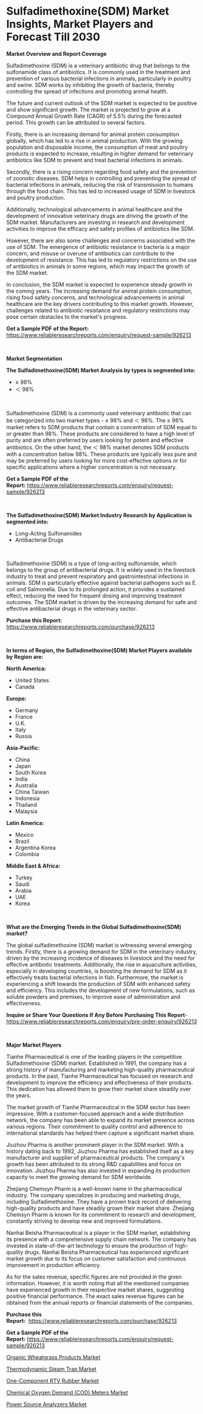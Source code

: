 <p><h1>Sulfadimethoxine(SDM) Market Insights, Market Players and Forecast Till 2030</h1></p><p><strong>Market Overview and Report Coverage</strong></p>
<p><p>Sulfadimethoxine (SDM) is a veterinary antibiotic drug that belongs to the sulfonamide class of antibiotics. It is commonly used in the treatment and prevention of various bacterial infections in animals, particularly in poultry and swine. SDM works by inhibiting the growth of bacteria, thereby controlling the spread of infections and promoting animal health.</p><p>The future and current outlook of the SDM market is expected to be positive and show significant growth. The market is projected to grow at a Compound Annual Growth Rate (CAGR) of 5.5% during the forecasted period. This growth can be attributed to several factors.</p><p>Firstly, there is an increasing demand for animal protein consumption globally, which has led to a rise in animal production. With the growing population and disposable income, the consumption of meat and poultry products is expected to increase, resulting in higher demand for veterinary antibiotics like SDM to prevent and treat bacterial infections in animals.</p><p>Secondly, there is a rising concern regarding food safety and the prevention of zoonotic diseases. SDM helps in controlling and preventing the spread of bacterial infections in animals, reducing the risk of transmission to humans through the food chain. This has led to increased usage of SDM in livestock and poultry production.</p><p>Additionally, technological advancements in animal healthcare and the development of innovative veterinary drugs are driving the growth of the SDM market. Manufacturers are investing in research and development activities to improve the efficacy and safety profiles of antibiotics like SDM.</p><p>However, there are also some challenges and concerns associated with the use of SDM. The emergence of antibiotic resistance in bacteria is a major concern, and misuse or overuse of antibiotics can contribute to the development of resistance. This has led to regulatory restrictions on the use of antibiotics in animals in some regions, which may impact the growth of the SDM market.</p><p>In conclusion, the SDM market is expected to experience steady growth in the coming years. The increasing demand for animal protein consumption, rising food safety concerns, and technological advancements in animal healthcare are the key drivers contributing to this market growth. However, challenges related to antibiotic resistance and regulatory restrictions may pose certain obstacles to the market's progress.</p></p>
<p><strong>Get a Sample PDF of the Report:</strong> <a href="https://www.reliableresearchreports.com/enquiry/request-sample/926213">https://www.reliableresearchreports.com/enquiry/request-sample/926213</a></p>
<p>&nbsp;</p>
<p><strong>Market Segmentation</strong></p>
<p><strong>The Sulfadimethoxine(SDM) Market Analysis by types is segmented into:</strong></p>
<p><ul><li>≥ 98%</li><li>＜ 98%</li></ul></p>
<p>&nbsp;</p>
<p><p>Sulfadimethoxine (SDM) is a commonly used veterinary antibiotic that can be categorized into two market types - ≥ 98% and ＜ 98%. The ≥ 98% market refers to SDM products that contain a concentration of SDM equal to or greater than 98%. These products are considered to have a high level of purity and are often preferred by users looking for potent and effective antibiotics. On the other hand, the ＜ 98% market denotes SDM products with a concentration below 98%. These products are typically less pure and may be preferred by users looking for more cost-effective options or for specific applications where a higher concentration is not necessary.</p></p>
<p><strong>Get a Sample PDF of the Report:</strong>&nbsp;<a href="https://www.reliableresearchreports.com/enquiry/request-sample/926213">https://www.reliableresearchreports.com/enquiry/request-sample/926213</a></p>
<p>&nbsp;</p>
<p><strong>The Sulfadimethoxine(SDM) Market Industry Research by Application is segmented into:</strong></p>
<p><ul><li>Long-Acting Sulfonamides</li><li>Antibacterial Drugs</li></ul></p>
<p>&nbsp;</p>
<p><p>Sulfadimethoxine (SDM) is a type of long-acting sulfonamide, which belongs to the group of antibacterial drugs. It is widely used in the livestock industry to treat and prevent respiratory and gastrointestinal infections in animals. SDM is particularly effective against bacterial pathogens such as E. coli and Salmonella. Due to its prolonged action, it provides a sustained effect, reducing the need for frequent dosing and improving treatment outcomes. The SDM market is driven by the increasing demand for safe and effective antibacterial drugs in the veterinary sector.</p></p>
<p><strong>Purchase this Report:</strong>&nbsp; <a href="https://www.reliableresearchreports.com/purchase/926213">https://www.reliableresearchreports.com/purchase/926213</a></p>
<p>&nbsp;</p>
<p><strong>In terms of Region, the Sulfadimethoxine(SDM) Market Players available by Region are:</strong></p>
<p>
    <p> <strong> North America: </strong>
        <ul>
            <li>United States</li>
            <li>Canada</li>
        </ul>
        </p> 
    <p> <strong> Europe: </strong>
        <ul>
            <li>Germany</li>
            <li>France</li>
            <li>U.K.</li>
            <li>Italy</li>
            <li>Russia</li>
        </ul>
        </p> 
    <p> <strong> Asia-Pacific: </strong>
        <ul>
            <li>China</li>
            <li>Japan</li>
            <li>South Korea</li>
            <li>India</li>
            <li>Australia</li>
            <li>China Taiwan</li>
            <li>Indonesia</li>
            <li>Thailand</li>
            <li>Malaysia</li>
        </ul>
        </p> 
    <p> <strong> Latin America: </strong>
        <ul>
            <li>Mexico</li>
            <li>Brazil</li>
            <li>Argentina Korea</li>
            <li>Colombia</li>
        </ul>
        </p> 
    <p> <strong> Middle East & Africa: </strong>
        <ul>
            <li>Turkey</li>
            <li>Saudi</li>
            <li>Arabia</li>
            <li>UAE</li>
            <li>Korea</li>
        </ul>
    </p>
    </p>
<p>&nbsp;</p>
<p><strong>What are the Emerging Trends in the Global Sulfadimethoxine(SDM) market?</strong></p>
<p><p>The global sulfadimethoxine (SDM) market is witnessing several emerging trends. Firstly, there is a growing demand for SDM in the veterinary industry, driven by the increasing incidence of diseases in livestock and the need for effective antibiotic treatments. Additionally, the rise in aquaculture activities, especially in developing countries, is boosting the demand for SDM as it effectively treats bacterial infections in fish. Furthermore, the market is experiencing a shift towards the production of SDM with enhanced safety and efficiency. This includes the development of new formulations, such as soluble powders and premixes, to improve ease of administration and effectiveness.</p></p>
<p><strong>Inquire or Share Your Questions If Any Before Purchasing This Report</strong>- <a href="https://www.reliableresearchreports.com/enquiry/pre-order-enquiry/926213">https://www.reliableresearchreports.com/enquiry/pre-order-enquiry/926213</a></p>
<p>&nbsp;</p>
<p><strong>Major Market Players</strong></p>
<p><p>Tianhe Pharmaceutical is one of the leading players in the competitive Sulfadimethoxine (SDM) market. Established in 1991, the company has a strong history of manufacturing and marketing high-quality pharmaceutical products. In the past, Tianhe Pharmaceutical has focused on research and development to improve the efficiency and effectiveness of their products. This dedication has allowed them to grow their market share steadily over the years.</p><p>The market growth of Tianhe Pharmaceutical in the SDM sector has been impressive. With a customer-focused approach and a wide distribution network, the company has been able to expand its market presence across various regions. Their commitment to quality control and adherence to international standards has helped them capture a significant market share.</p><p>Jiuzhou Pharma is another prominent player in the SDM market. With a history dating back to 1992, Jiuzhou Pharma has established itself as a key manufacturer and supplier of pharmaceutical products. The company's growth has been attributed to its strong R&D capabilities and focus on innovation. Jiuzhou Pharma has also invested in expanding its production capacity to meet the growing demand for SDM worldwide.</p><p>Zhejiang Chemsyn Pharm is a well-known name in the pharmaceutical industry. The company specializes in producing and marketing drugs, including Sulfadimethoxine. They have a proven track record of delivering high-quality products and have steadily grown their market share. Zhejiang Chemsyn Pharm is known for its commitment to research and development, constantly striving to develop new and improved formulations.</p><p>Nanhai Beisha Pharmaceutical is a player in the SDM market, establishing its presence with a comprehensive supply chain network. The company has invested in state-of-the-art technology to ensure the production of high-quality drugs. Nanhai Beisha Pharmaceutical has experienced significant market growth due to its focus on customer satisfaction and continuous improvement in production efficiency.</p><p>As for the sales revenue, specific figures are not provided in the given information. However, it is worth noting that all the mentioned companies have experienced growth in their respective market shares, suggesting positive financial performance. The exact sales revenue figures can be obtained from the annual reports or financial statements of the companies.</p></p>
<p><strong>Purchase this Report:</strong>&nbsp;&nbsp;<a href="https://www.reliableresearchreports.com/purchase/926213">https://www.reliableresearchreports.com/purchase/926213</a></p>
<p></p>
<p><strong>Get a Sample PDF of the Report:</strong>&nbsp;<a href="https://www.reliableresearchreports.com/enquiry/request-sample/926213">https://www.reliableresearchreports.com/enquiry/request-sample/926213</a></p>
<p><p><a href="https://github.com/aliciawhite5576/Market-Research-Report-List-1/blob/main/organic-wheatgrass-products-market.md">Organic Wheatgrass Products Market</a></p><p><a href="https://medium.com/@shivangi.reportprime/thermodynamic-steam-trap-market-size-growth-forecast-2023-2030-8bd6458c1f55">Thermodynamic Steam Trap Market</a></p><p><a href="https://github.com/marloy8/Market-Research-Report-List-1/blob/main/one-component-rtv-rubber-market.md">One-Component RTV Rubber Market</a></p><p><a href="https://www.linkedin.com/pulse/chemical-oxygen-demand-cod-meters-market-share-amp-new-bmtke/">Chemical Oxygen Demand (COD) Meters Market</a></p><p><a href="https://www.linkedin.com/pulse/power-source-analyzers-market-insights-players-forecast-tloae/">Power Source Analyzers Market</a></p></p>
